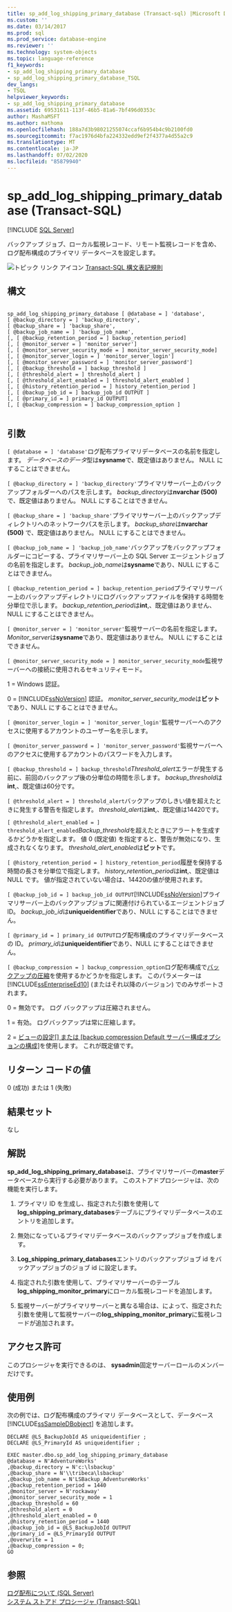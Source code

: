 ```yaml
---
title: sp_add_log_shipping_primary_database (Transact-sql) |Microsoft Docs
ms.custom: ''
ms.date: 03/14/2017
ms.prod: sql
ms.prod_service: database-engine
ms.reviewer: ''
ms.technology: system-objects
ms.topic: language-reference
f1_keywords:
- sp_add_log_shipping_primary_database
- sp_add_log_shipping_primary_database_TSQL
dev_langs:
- TSQL
helpviewer_keywords:
- sp_add_log_shipping_primary_database
ms.assetid: 69531611-113f-46b5-81a6-7bf496d0353c
author: MashaMSFT
ms.author: mathoma
ms.openlocfilehash: 188a7d3b98021255074ccaf6b954b4c9b2100fd0
ms.sourcegitcommit: f7ac1976d4bfa224332edd9ef2f4377a4d55a2c9
ms.translationtype: MT
ms.contentlocale: ja-JP
ms.lasthandoff: 07/02/2020
ms.locfileid: "85879940"
---
```

# <a name="sp_add_log_shipping_primary_database-transact-sql"></a>sp_add_log_shipping_primary_database (Transact-SQL)
[!INCLUDE [SQL Server](../../includes/applies-to-version/sqlserver.md)]

  バックアップ ジョブ、ローカル監視レコード、リモート監視レコードを含め、ログ配布構成のプライマリ データベースを設定します。  
  
 ![トピック リンク アイコン](../../database-engine/configure-windows/media/topic-link.gif "トピック リンク アイコン") [Transact-SQL 構文表記規則](../../t-sql/language-elements/transact-sql-syntax-conventions-transact-sql.md)  
  
## <a name="syntax"></a>構文  
  
```  
  
sp_add_log_shipping_primary_database [ @database = ] 'database',   
[ @backup_directory = ] 'backup_directory',   
[ @backup_share = ] 'backup_share',   
[ @backup_job_name = ] 'backup_job_name',   
[, [ @backup_retention_period = ] backup_retention_period]  
[, [ @monitor_server = ] 'monitor_server']  
[, [ @monitor_server_security_mode = ] monitor_server_security_mode]  
[, [ @monitor_server_login = ] 'monitor_server_login']  
[, [ @monitor_server_password = ] 'monitor_server_password']  
[, [ @backup_threshold = ] backup_threshold ]   
[, [ @threshold_alert = ] threshold_alert ]   
[, [ @threshold_alert_enabled = ] threshold_alert_enabled ]   
[, [ @history_retention_period = ] history_retention_period ]  
[, [ @backup_job_id = ] backup_job_id OUTPUT ]  
[, [ @primary_id = ] primary_id OUTPUT]  
[, [ @backup_compression = ] backup_compression_option ]  
  
```  
  
## <a name="arguments"></a>引数  
`[ @database = ] 'database'`ログ配布プライマリデータベースの名前を指定します。 *データベースのデータ*型は**sysname**で、既定値はありません。 NULL にすることはできません。  
  
`[ @backup_directory = ] 'backup_directory'`プライマリサーバー上のバックアップフォルダーへのパスを示します。 *backup_directory*は**nvarchar (500)** で、既定値はありません。 NULL にすることはできません。  
  
`[ @backup_share = ] 'backup_share'`プライマリサーバー上のバックアップディレクトリへのネットワークパスを示します。 *backup_share*は**nvarchar (500)** で、既定値はありません。 NULL にすることはできません。  
  
`[ @backup_job_name = ] 'backup_job_name'`バックアップをバックアップフォルダーにコピーする、プライマリサーバー上の SQL Server エージェントジョブの名前を指定します。 *backup_job_name*は**sysname**であり、NULL にすることはできません。  
  
`[ @backup_retention_period = ] backup_retention_period`プライマリサーバー上のバックアップディレクトリにログバックアップファイルを保持する時間を分単位で示します。 *backup_retention_period*は**int**,、既定値はありません、NULL にすることはできません。  
  
`[ @monitor_server = ] 'monitor_server'`監視サーバーの名前を指定します。 *Monitor_server*は**sysname**であり、既定値はありません。 NULL にすることはできません。  
  
`[ @monitor_server_security_mode = ] monitor_server_security_mode`監視サーバーへの接続に使用されるセキュリティモード。  
  
 1 = Windows 認証。  
  
 0 = [!INCLUDE[ssNoVersion](../../includes/ssnoversion-md.md)] 認証。 *monitor_server_security_mode*は**ビット**であり、NULL にすることはできません。  
  
`[ @monitor_server_login = ] 'monitor_server_login'`監視サーバーへのアクセスに使用するアカウントのユーザー名を示します。  
  
`[ @monitor_server_password = ] 'monitor_server_password'`監視サーバーへのアクセスに使用するアカウントのパスワードを入力します。  
  
`[ @backup_threshold = ] backup_threshold`*Threshold_alert*エラーが発生する前に、前回のバックアップ後の分単位の時間を示します。 *backup_threshold*は**int**,、既定値は60分です。  
  
`[ @threshold_alert = ] threshold_alert`バックアップのしきい値を超えたときに発生する警告を指定します。 *threshold_alert*は**int**,、既定値は14420です。  
  
`[ @threshold_alert_enabled = ] threshold_alert_enabled`*Backup_threshold*を超えたときにアラートを生成するかどうかを指定します。 値 0 (既定値) を指定すると、警告が無効になり、生成されなくなります。 *threshold_alert_enabled*は**ビット**です。  
  
`[ @history_retention_period = ] history_retention_period`履歴を保持する時間の長さを分単位で指定します。 *history_retention_period*は**int**,、既定値は NULL です。 値が指定されていない場合は、14420の値が使用されます。  
  
`[ @backup_job_id = ] backup_job_id OUTPUT`[!INCLUDE[ssNoVersion](../../includes/ssnoversion-md.md)]プライマリサーバー上のバックアップジョブに関連付けられているエージェントジョブ ID。 *backup_job_id*は**uniqueidentifier**であり、NULL にすることはできません。  
  
`[ @primary_id = ] primary_id OUTPUT`ログ配布構成のプライマリデータベースの ID。 *primary_id*は**uniqueidentifier**であり、NULL にすることはできません。  
  
`[ @backup_compression = ] backup_compression_option`ログ配布構成で[バックアップの圧縮](../../relational-databases/backup-restore/backup-compression-sql-server.md)を使用するかどうかを指定します。 このパラメーターは [!INCLUDE[ssEnterpriseEd10](../../includes/ssenterpriseed10-md.md)] (またはそれ以降のバージョン) でのみサポートされます。  
  
 0 = 無効です。 ログ バックアップは圧縮されません。  
  
 1 = 有効。 ログバックアップは常に圧縮します。  
  
 2 = [ビューの設定[] または [backup compression Default サーバー構成オプションの構成]](../../database-engine/configure-windows/view-or-configure-the-backup-compression-default-server-configuration-option.md)を使用します。 これが既定値です。  
  
## <a name="return-code-values"></a>リターン コードの値  
 0 (成功) または 1 (失敗)  
  
## <a name="result-sets"></a>結果セット  
 なし  
  
## <a name="remarks"></a>解説  
 **sp_add_log_shipping_primary_database**は、プライマリサーバーの**master**データベースから実行する必要があります。 このストアドプロシージャは、次の機能を実行します。  
  
1.  プライマリ ID を生成し、指定された引数を使用して**log_shipping_primary_databases**テーブルにプライマリデータベースのエントリを追加します。  
  
2.  無効になっているプライマリデータベースのバックアップジョブを作成します。  
  
3.  **Log_shipping_primary_databases**エントリのバックアップジョブ id をバックアップジョブのジョブ id に設定します。  
  
4.  指定された引数を使用して、プライマリサーバーのテーブル**log_shipping_monitor_primary**にローカル監視レコードを追加します。  
  
5.  監視サーバーがプライマリサーバーと異なる場合は、によって、指定された引数を使用して監視サーバーの**log_shipping_monitor_primary**に監視レコードが追加されます。  
  
## <a name="permissions"></a>アクセス許可  
 このプロシージャを実行できるのは、 **sysadmin**固定サーバーロールのメンバーだけです。  
  
## <a name="examples"></a>使用例  
 次の例では、ログ配布構成のプライマリ データベースとして、データベース [!INCLUDE[ssSampleDBobject](../../includes/sssampledbobject-md.md)] を追加します。  
  
```  
DECLARE @LS_BackupJobId AS uniqueidentifier ;  
DECLARE @LS_PrimaryId AS uniqueidentifier ;  
  
EXEC master.dbo.sp_add_log_shipping_primary_database   
@database = N'AdventureWorks'   
,@backup_directory = N'c:\lsbackup'   
,@backup_share = N'\\tribeca\lsbackup'   
,@backup_job_name = N'LSBackup_AdventureWorks'   
,@backup_retention_period = 1440  
,@monitor_server = N'rockaway'   
,@monitor_server_security_mode = 1   
,@backup_threshold = 60   
,@threshold_alert = 0   
,@threshold_alert_enabled = 0   
,@history_retention_period = 1440   
,@backup_job_id = @LS_BackupJobId OUTPUT   
,@primary_id = @LS_PrimaryId OUTPUT   
,@overwrite = 1   
,@backup_compression = 0;  
GO  
```  
  
## <a name="see-also"></a>参照  
 [ログ配布について &#40;SQL Server&#41;](../../database-engine/log-shipping/about-log-shipping-sql-server.md)   
 [システム ストアド プロシージャ &#40;Transact-SQL&#41;](../../relational-databases/system-stored-procedures/system-stored-procedures-transact-sql.md)  
  
  
